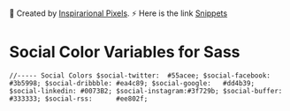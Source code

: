 🔖 Created by [Inspirarional Pixels](http://inspirationalpixels.com/). ⚡  Here is the link [Snippets](http://inspirationalpixels.com/snippets)

# Social Color Variables for Sass

`//----- Social Colors
$social-twitter:  #55acee;
$social-facebook: #3b5998;
$social-dribbble: #ea4c89;
$social-google:   #dd4b39;
$social-linkedin: #0073B2;
$social-instagram:#3f729b;
$social-buffer:   #333333;
$social-rss:      #ee802f;`